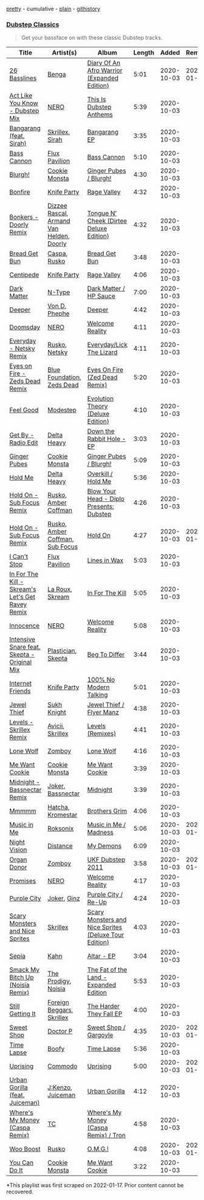 [pretty](/playlists/pretty/37i9dQZF1DX4arVIN5Cg4U.md) - cumulative - [plain](/playlists/plain/37i9dQZF1DX4arVIN5Cg4U) - [githistory](https://github.githistory.xyz/mackorone/spotify-playlist-archive/blob/main/playlists/plain/37i9dQZF1DX4arVIN5Cg4U)

### [Dubstep Classics](https://open.spotify.com/playlist/2qzn7ImjgDrhmEL5jaeO3u)

> Get your bassface on with these classic Dubstep tracks.

| Title | Artist(s) | Album | Length | Added | Removed |
|---|---|---|---|---|---|
| [26 Basslines](https://open.spotify.com/track/1oyc8GS43HQ0SDunBMn9Bd) | [Benga](https://open.spotify.com/artist/6lyYDuLxgcxPLH5RjUPH5p) | [Diary Of An Afro Warrior \(Expanded Edition\)](https://open.spotify.com/album/1Kl9PK9QiRu95xERylVZ7K) | 5:01 | 2020-10-03 | 2022-01-17 |
| [Act Like You Know \- Dubstep Mix](https://open.spotify.com/track/7wNtcpvxS7xU1apfK46bSD) | [NERO](https://open.spotify.com/artist/4uRYpUQZrNrY5t8tAv3XrD) | [This Is Dubstep Anthems](https://open.spotify.com/album/5BfMfSQCXkjMZ8G95NblDK) | 5:39 | 2020-10-03 |  |
| [Bangarang \(feat\. Sirah\)](https://open.spotify.com/track/6VRhkROS2SZHGlp0pxndbJ) | [Skrillex](https://open.spotify.com/artist/5he5w2lnU9x7JFhnwcekXX), [Sirah](https://open.spotify.com/artist/3oAazIwC0nAYkOKVQPUC38) | [Bangarang EP](https://open.spotify.com/album/5XJ2NeBxZP3HFM8VoBQEUe) | 3:35 | 2020-10-03 |  |
| [Bass Cannon](https://open.spotify.com/track/1fc12F23NDBAN1Y75GEc1v) | [Flux Pavilion](https://open.spotify.com/artist/7muzHifhMdnfN1xncRLOqk) | [Bass Cannon](https://open.spotify.com/album/6byw7VMDEduQESVKJ8tbWA) | 5:10 | 2020-10-03 |  |
| [Blurgh!](https://open.spotify.com/track/2A7PvmTcv2L9c7TlJp9a9e) | [Cookie Monsta](https://open.spotify.com/artist/2uGNBmaWvxF6HAcWuhK7OP) | [Ginger Pubes / Blurgh!](https://open.spotify.com/album/4n7w7SRIJxV6oKySEmaAlK) | 4:30 | 2020-10-03 |  |
| [Bonfire](https://open.spotify.com/track/0QIYINh2AwmOmdu8CRYvlw) | [Knife Party](https://open.spotify.com/artist/2DuJi13MWHjRHrqRUwk8vH) | [Rage Valley](https://open.spotify.com/album/2KZKR8bLDZPUxOE6JhTh4X) | 4:32 | 2020-10-03 |  |
| [Bonkers \- Doorly Remix](https://open.spotify.com/track/6gc3zzDOxV4SKDuwQAjnWK) | [Dizzee Rascal](https://open.spotify.com/artist/0gusqTJKxtU1UTmNRMHZcv), [Armand Van Helden](https://open.spotify.com/artist/3cQA9WH8liZfeja1DxcDYE), [Doorly](https://open.spotify.com/artist/4uUZsrxHK6peebj1rpawBa) | [Tongue N' Cheek \(Dirtee Deluxe Edition\)](https://open.spotify.com/album/0tbxVYstYiHpBwA7qYL1hC) | 4:32 | 2020-10-03 |  |
| [Bread Get Bun](https://open.spotify.com/track/2wFyiHvfeciZ3Y16hMBDNW) | [Caspa](https://open.spotify.com/artist/4nMuaJ4kBLDJCRBizNESI6), [Rusko](https://open.spotify.com/artist/4BTcOR2hEQZQQL5AMo5u10) | [Bread Get Bun](https://open.spotify.com/album/5RDkEtarAMajDedu2qLlxY) | 3:48 | 2020-10-03 |  |
| [Centipede](https://open.spotify.com/track/0u2AIKDVafHwCFQ9LDnqxH) | [Knife Party](https://open.spotify.com/artist/2DuJi13MWHjRHrqRUwk8vH) | [Rage Valley](https://open.spotify.com/album/2KZKR8bLDZPUxOE6JhTh4X) | 4:06 | 2020-10-03 |  |
| [Dark Matter](https://open.spotify.com/track/0kmABryX13FCanpYXjoYdo) | [N\-Type](https://open.spotify.com/artist/2L3xOZQKjlT0Hb2QpTM4XY) | [Dark Matter / HP Sauce](https://open.spotify.com/album/38JjEHK0Q9MW0FYqjeWr4m) | 7:00 | 2020-10-03 |  |
| [Deeper](https://open.spotify.com/track/5qRe3KNf0uXJpt1RKEAEwI) | [Von D](https://open.spotify.com/artist/5H9FqVLOnIpSeK5KYoVFRD), [Phephe](https://open.spotify.com/artist/6hbDRl5YS14dPDgukOomDc) | [Deeper](https://open.spotify.com/album/5hwtvGZkoGZa3zwB7zM3eB) | 4:42 | 2020-10-03 |  |
| [Doomsday](https://open.spotify.com/track/2C8YrzMqdi6HgijBREcFAk) | [NERO](https://open.spotify.com/artist/4uRYpUQZrNrY5t8tAv3XrD) | [Welcome Reality](https://open.spotify.com/album/6GazPcWYAUnvB83tXIbs97) | 4:11 | 2020-10-03 |  |
| [Everyday \- Netsky Remix](https://open.spotify.com/track/7vYutw14Ch1Ee1ZmU7gLQ7) | [Rusko](https://open.spotify.com/artist/4BTcOR2hEQZQQL5AMo5u10), [Netsky](https://open.spotify.com/artist/5TgQ66WuWkoQ2xYxaSTnVP) | [Everyday/Lick The Lizard](https://open.spotify.com/album/3JhkJ5yR4Oh6xljqo58qMY) | 4:11 | 2020-10-03 |  |
| [Eyes on Fire \- Zeds Dead Remix](https://open.spotify.com/track/3Oiauiojgokw9vWQvFmEoI) | [Blue Foundation](https://open.spotify.com/artist/1FWybrAwiSa0zKibdLfZZr), [Zeds Dead](https://open.spotify.com/artist/67qogtRNI0GjUr8PlaG6Zh) | [Eyes On Fire \(Zed Dead Remix\)](https://open.spotify.com/album/5wFQEk3sV9Zjo3xnGZLS42) | 5:20 | 2020-10-03 |  |
| [Feel Good](https://open.spotify.com/track/6WZ5EMzMDchO374npQHpp5) | [Modestep](https://open.spotify.com/artist/5zYJziKktyqWwmoAWXrShP) | [Evolution Theory \(Deluxe Edition\)](https://open.spotify.com/album/1qO419UppdxI82xDAy73Bj) | 4:10 | 2020-10-03 |  |
| [Get By \- Radio Edit](https://open.spotify.com/track/4rRaDsDJq99TaLw3nd8uQS) | [Delta Heavy](https://open.spotify.com/artist/7GvVTb8yFV0ZrdI30Qce6T) | [Down the Rabbit Hole \- EP](https://open.spotify.com/album/4jeEQrGfSNM1SPggPe28Lq) | 3:03 | 2020-10-03 |  |
| [Ginger Pubes](https://open.spotify.com/track/2s0xboyJ9qfdUQVS3ZcY8B) | [Cookie Monsta](https://open.spotify.com/artist/2uGNBmaWvxF6HAcWuhK7OP) | [Ginger Pubes / Blurgh!](https://open.spotify.com/album/4n7w7SRIJxV6oKySEmaAlK) | 5:09 | 2020-10-03 |  |
| [Hold Me](https://open.spotify.com/track/4KyRFye8Zqh7RAYakwtt65) | [Delta Heavy](https://open.spotify.com/artist/7GvVTb8yFV0ZrdI30Qce6T) | [Overkill / Hold Me](https://open.spotify.com/album/7bKAVmV4Df9cAcyk5BsInf) | 5:36 | 2020-10-03 |  |
| [Hold On \- Sub Focus Remix](https://open.spotify.com/track/1p3pNDVO8n9UyNpnNY0qyx) | [Rusko](https://open.spotify.com/artist/4BTcOR2hEQZQQL5AMo5u10), [Amber Coffman](https://open.spotify.com/artist/4vpGVGgxSDcCTmqYbsOnsn) | [Blow Your Head \- Diplo Presents: Dubstep](https://open.spotify.com/album/4L07DEQ2oZzbNGRd5AHjzH) | 4:26 | 2020-10-03 |  |
| [Hold On \- Sub Focus Remix](https://open.spotify.com/track/2u6tZMWwhgnRggKHvRWINP) | [Rusko](https://open.spotify.com/artist/4BTcOR2hEQZQQL5AMo5u10), [Amber Coffman](https://open.spotify.com/artist/4vpGVGgxSDcCTmqYbsOnsn), [Sub Focus](https://open.spotify.com/artist/0QaSiI5TLA4N7mcsdxShDO) | [Hold On](https://open.spotify.com/album/3Q7Mi2wjS7jbAd4wkQ7Wjy) | 4:27 | 2020-10-03 | 2022-01-18 |
| [I Can't Stop](https://open.spotify.com/track/03EuhmMsEHVFI9ytainStU) | [Flux Pavilion](https://open.spotify.com/artist/7muzHifhMdnfN1xncRLOqk) | [Lines in Wax](https://open.spotify.com/album/4nr0xtBBSdHcnaq3iSqEIr) | 5:03 | 2020-10-03 |  |
| [In For The Kill \- Skream's Let's Get Ravey Remix](https://open.spotify.com/track/6RcByPoFlaUVAn2PnTxSVr) | [La Roux](https://open.spotify.com/artist/3K2zB87GZv1krx031en5VA), [Skream](https://open.spotify.com/artist/2jbP92oFLWqPqogflK1wlW) | [In For The Kill](https://open.spotify.com/album/6LB0G71s0AubJUgXzCsKJt) | 5:05 | 2020-10-03 |  |
| [Innocence](https://open.spotify.com/track/5ABDsQEkVZ1ECGPGQl6Yfr) | [NERO](https://open.spotify.com/artist/4uRYpUQZrNrY5t8tAv3XrD) | [Welcome Reality](https://open.spotify.com/album/6GazPcWYAUnvB83tXIbs97) | 5:08 | 2020-10-03 |  |
| [Intensive Snare feat\. Skepta \- Original Mix](https://open.spotify.com/track/5iNvnrGvOV6J17eUUc0skt) | [Plastician](https://open.spotify.com/artist/6p41GgJajkf3W2YXAzL8xC), [Skepta](https://open.spotify.com/artist/2p1fiYHYiXz9qi0JJyxBzN) | [Beg To Differ](https://open.spotify.com/album/1c6CUNYkv0uxnnJdZneWBT) | 3:44 | 2020-10-03 |  |
| [Internet Friends](https://open.spotify.com/track/5qFL2uwfnGU8FccwLMgPNQ) | [Knife Party](https://open.spotify.com/artist/2DuJi13MWHjRHrqRUwk8vH) | [100% No Modern Talking](https://open.spotify.com/album/2Ha5B3dapothPfMP9gWvQB) | 5:01 | 2020-10-03 |  |
| [Jewel Thief](https://open.spotify.com/track/69YIX9DowU7LSMj09T0EA1) | [Sukh Knight](https://open.spotify.com/artist/2NskCY8L26IYipQhRWousM) | [Jewel Thief / Flyer Manz](https://open.spotify.com/album/20MYCWgSmViL29IMMpcYhn) | 4:38 | 2020-10-03 |  |
| [Levels \- Skrillex Remix](https://open.spotify.com/track/5f6igUw1asUL4AGXSvgTW8) | [Avicii](https://open.spotify.com/artist/1vCWHaC5f2uS3yhpwWbIA6), [Skrillex](https://open.spotify.com/artist/5he5w2lnU9x7JFhnwcekXX) | [Levels \(Remixes\)](https://open.spotify.com/album/42z0CzDpHpFYXLmKIk6NuC) | 4:41 | 2020-10-03 |  |
| [Lone Wolf](https://open.spotify.com/track/76I3PmbGZazzNlEwlp1y85) | [Zomboy](https://open.spotify.com/artist/0ycHhPwPvoaO4VGzmMnXGq) | [Lone Wolf](https://open.spotify.com/album/0ZOHOmSoA2F394OWEqvAIY) | 4:16 | 2020-10-03 |  |
| [Me Want Cookie](https://open.spotify.com/track/32DHNTwLq8wX9boBM7Kye7) | [Cookie Monsta](https://open.spotify.com/artist/2uGNBmaWvxF6HAcWuhK7OP) | [Me Want Cookie](https://open.spotify.com/album/6oLAMVK3lpLvqWFqqy07Ax) | 3:39 | 2020-10-03 |  |
| [Midnight \- Bassnectar Remix](https://open.spotify.com/track/6FOW4afZzzl8eqNKnvNTsV) | [Joker](https://open.spotify.com/artist/6S5jf5noKu0JJjLLVUCZqP), [Bassnectar](https://open.spotify.com/artist/1JPy5PsJtkhftfdr6saN2i) | [Midnight](https://open.spotify.com/album/78FzmtmPS5byGfw6tsz8QM) | 3:39 | 2020-10-03 |  |
| [Mmmmm](https://open.spotify.com/track/1Zr3VqpOdIWkesC8eHuGTi) | [Hatcha](https://open.spotify.com/artist/6uKJAfwWvzUrpHovtyaPet), [Kromestar](https://open.spotify.com/artist/0KcQg2Xc2IMImvAKbpZlhO) | [Brothers Grim](https://open.spotify.com/album/1eQe1ZREHHjReOWgiI6SN6) | 4:06 | 2020-10-03 |  |
| [Music in Me](https://open.spotify.com/track/3sSwdKGqxmpycfrRHY61Mf) | [Roksonix](https://open.spotify.com/artist/6ETMcnmPCgAsflnXRTvNgS) | [Music in Me / Madness](https://open.spotify.com/album/5dWXGmjCaDCYqHQxS89Th9) | 5:06 | 2020-10-03 | 2022-01-17 |
| [Night Vision](https://open.spotify.com/track/3q9d18SYJ0JDfvFCZAtBow) | [Distance](https://open.spotify.com/artist/1FvQZpPhaVvSoQnpslxnvb) | [My Demons](https://open.spotify.com/album/0OunwPdyQkPtategY8yonA) | 6:09 | 2020-10-03 |  |
| [Organ Donor](https://open.spotify.com/track/7kZ7HsK9XD6X6e9Yb5zBTn) | [Zomboy](https://open.spotify.com/artist/0ycHhPwPvoaO4VGzmMnXGq) | [UKF Dubstep 2011](https://open.spotify.com/album/3IKzKR31XJ3fuQVeeJEbaH) | 3:58 | 2020-10-03 | 2022-01-18 |
| [Promises](https://open.spotify.com/track/4UZifG6wVTl3dFIeHKLi8y) | [NERO](https://open.spotify.com/artist/4uRYpUQZrNrY5t8tAv3XrD) | [Welcome Reality](https://open.spotify.com/album/6GazPcWYAUnvB83tXIbs97) | 4:17 | 2020-10-03 |  |
| [Purple City](https://open.spotify.com/track/07OgaXz5dFCeLIVvPpZs7M) | [Joker](https://open.spotify.com/artist/6S5jf5noKu0JJjLLVUCZqP), [Ginz](https://open.spotify.com/artist/64QoeJG6EusbNsBxzkqoOv) | [Purple City / Re\-Up](https://open.spotify.com/album/4sgN1XtBJLaE06fcqo5SoV) | 4:24 | 2020-10-03 |  |
| [Scary Monsters and Nice Sprites](https://open.spotify.com/track/5q8oybjZelukF4h0CzSUN9) | [Skrillex](https://open.spotify.com/artist/5he5w2lnU9x7JFhnwcekXX) | [Scary Monsters and Nice Sprites \(Deluxe Tour Edition\)](https://open.spotify.com/album/6HbNEBza64W10MQxUFq6QL) | 4:03 | 2020-10-03 |  |
| [Sepia](https://open.spotify.com/track/4vpvkDPQfCVPDS64hBtUbl) | [Kahn](https://open.spotify.com/artist/6X0Kd3L9wHWDzWU7cOgjW3) | [Altar \- EP](https://open.spotify.com/album/1pxXH6HjtVHsZuR0Atlqor) | 3:04 | 2020-10-03 |  |
| [Smack My Bitch Up \(Noisia Remix\)](https://open.spotify.com/track/1fW2WEriUSWAdiOx0sxuK0) | [The Prodigy](https://open.spotify.com/artist/4k1ELeJKT1ISyDv8JivPpB), [Noisia](https://open.spotify.com/artist/4YWj8sohRDjL9deiuRvEEY) | [The Fat of the Land \- Expanded Edition](https://open.spotify.com/album/2NkwB9shQioKcbNhPf2EbP) | 5:53 | 2020-10-03 |  |
| [Still Getting It](https://open.spotify.com/track/0LeGeKymBOKaofgQOZXeSo) | [Foreign Beggars](https://open.spotify.com/artist/0sQ1wgSdRpoysgsa1VnI4G), [Skrillex](https://open.spotify.com/artist/5he5w2lnU9x7JFhnwcekXX) | [The Harder They Fall EP](https://open.spotify.com/album/5s7KcxWTWcGbGehe52aga6) | 4:00 | 2020-10-03 |  |
| [Sweet Shop](https://open.spotify.com/track/295nnPutAyvfXpVsfwJbga) | [Doctor P](https://open.spotify.com/artist/0tgjwsn1Lpjj8kKEvWm0KQ) | [Sweet Shop / Gargoyle](https://open.spotify.com/album/0h4Tv7D0UWZzVtDPytqPvq) | 4:35 | 2020-10-03 | 2022-01-17 |
| [Time Lapse](https://open.spotify.com/track/79Ir3HCbMRSNhvnowWwJFk) | [Boofy](https://open.spotify.com/artist/1w2QxapVigswBn0iFFmhAm) | [Time Lapse](https://open.spotify.com/album/3Ttv6LO7YJrpYJA1PVPKFb) | 5:36 | 2020-10-03 |  |
| [Uprising](https://open.spotify.com/track/085brB3n3gpv5v035Emc2X) | [Commodo](https://open.spotify.com/artist/2ZUJPPIpRK31hReRC22ZmT) | [Uprising](https://open.spotify.com/album/5dtvxjLA5KuYhzzbKj4AeX) | 5:00 | 2020-10-03 | 2022-01-18 |
| [Urban Gorilla \(feat\. Juiceman\)](https://open.spotify.com/track/0C9ROKiQC1D1vdzZg7h9sl) | [J:Kenzo](https://open.spotify.com/artist/2vnlhEYTh2K1O3NZE2ONiz), [Juiceman](https://open.spotify.com/artist/7LweM6QqxBK7cFLLCwk65C) | [Urban Gorilla](https://open.spotify.com/album/5LsghKdnfVU8Gp9lMWMUG1) | 4:12 | 2020-10-03 |  |
| [Where's My Money \(Caspa Remix\)](https://open.spotify.com/track/2wXtemuU48ra2V6esXbLyd) | [TC](https://open.spotify.com/artist/6b1Reb7bhjdXtkR7wUYW61) | [Where's My Money \(Caspa Remix\) / Tron](https://open.spotify.com/album/3D7wSZmRQlAvSKViok4gLO) | 4:58 | 2020-10-03 |  |
| [Woo Boost](https://open.spotify.com/track/7INs3UHgJ7VCv4IHt2afvG) | [Rusko](https://open.spotify.com/artist/4BTcOR2hEQZQQL5AMo5u10) | [O.M.G.!](https://open.spotify.com/album/4bg3kc8sfr4ArbeEJiFJa5) | 4:08 | 2020-10-03 | 2022-01-17 |
| [You Can Do It](https://open.spotify.com/track/0kmD6lsVNLzU6dpWxjYxLd) | [Cookie Monsta](https://open.spotify.com/artist/2uGNBmaWvxF6HAcWuhK7OP) | [Me Want Cookie](https://open.spotify.com/album/6oLAMVK3lpLvqWFqqy07Ax) | 3:22 | 2020-10-03 |  |

\*This playlist was first scraped on 2022-01-17. Prior content cannot be recovered.